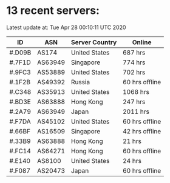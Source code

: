 # 13 recent servers:

Latest update at: Tue Apr 28 00:10:11 UTC 2020

| ID | ASN | Server Country | Online |
| -- | --- | -------------- | ------ |
| #.D09B | AS174 | United States | 687 hrs |
| #.7F1D | AS63949 | Singapore | 774 hrs |
| #.9FC3 | AS53889 | United States | 702 hrs |
| #.1F2B | AS49392 | Russia | 60 hrs offline |
| #.C348 | AS35913 | United States | 1068 hrs |
| #.BD3E | AS63888 | Hong Kong | 247 hrs |
| #.2A79 | AS63949 | Japan | 2011 hrs |
| #.F7DA | AS45102 | United States | 60 hrs offline |
| #.66BF | AS16509 | Singapore | 42 hrs offline |
| #.33B9 | AS63888 | Hong Kong | 21 hrs |
| #.FC14 | AS64271 | Hong Kong | 60 hrs offline |
| #.E140 | AS8100 | United States | 24 hrs |
| #.F087 | AS20473 | Japan | 60 hrs offline |

